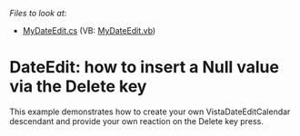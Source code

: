 <!-- default file list -->
*Files to look at*:

* [MyDateEdit.cs](./CS/Q211932/MyDateEdit.cs) (VB: [MyDateEdit.vb](./VB/Q211932/MyDateEdit.vb))
<!-- default file list end -->
# DateEdit: how to insert a Null value via the Delete key


<p>This example demonstrates how to create your own VistaDateEditCalendar descendant and provide your own reaction on the Delete key press.</p>

<br/>


